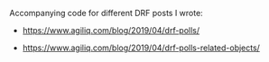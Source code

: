 Accompanying code for different DRF posts I wrote:

- https://www.agiliq.com/blog/2019/04/drf-polls/

- https://www.agiliq.com/blog/2019/04/drf-polls-related-objects/
